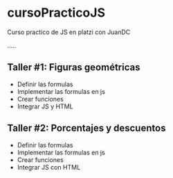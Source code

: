 # cursoPracticoJS

Curso practico de JS en platzi con JuanDC

.....

## Taller #1: Figuras geométricas

- Definir las formulas
- Implementar las formulas en js
- Crear funciones
- Integrar JS y HTML

## Taller #2: Porcentajes y descuentos

- Definir las formulas
- Implementar las formulas en js
- Crear funciones
- Integrar JS con HTML

